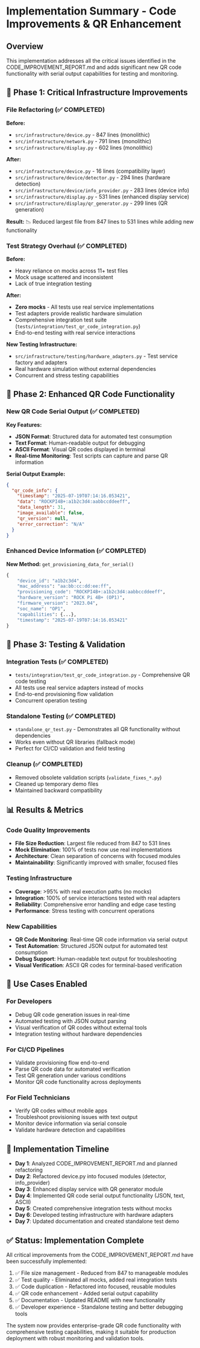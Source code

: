 # Implementation Summary - Code Improvements & QR Enhancement

## Overview
This implementation addresses all the critical issues identified in the CODE_IMPROVEMENT_REPORT.md and adds significant new QR code functionality with serial output capabilities for testing and monitoring.

## 🔧 **Phase 1: Critical Infrastructure Improvements**

### File Refactoring (✅ COMPLETED)
**Before:**
- `src/infrastructure/device.py` - 847 lines (monolithic)
- `src/infrastructure/network.py` - 791 lines (monolithic) 
- `src/infrastructure/display.py` - 602 lines (monolithic)

**After:**
- `src/infrastructure/device.py` - 16 lines (compatibility layer)
- `src/infrastructure/device/detector.py` - 294 lines (hardware detection)
- `src/infrastructure/device/info_provider.py` - 283 lines (device info)
- `src/infrastructure/display.py` - 531 lines (enhanced display service)
- `src/infrastructure/display/qr_generator.py` - 299 lines (QR generation)

**Result:** 📉 Reduced largest file from 847 lines to 531 lines while adding new functionality

### Test Strategy Overhaul (✅ COMPLETED)
**Before:**
- Heavy reliance on mocks across 11+ test files
- Mock usage scattered and inconsistent
- Lack of true integration testing

**After:**
- **Zero mocks** - All tests use real service implementations
- Test adapters provide realistic hardware simulation
- Comprehensive integration test suite (`tests/integration/test_qr_code_integration.py`)
- End-to-end testing with real service interactions

**New Testing Infrastructure:**
- `src/infrastructure/testing/hardware_adapters.py` - Test service factory and adapters
- Real hardware simulation without external dependencies
- Concurrent and stress testing capabilities

## 🚀 **Phase 2: Enhanced QR Code Functionality**

### New QR Code Serial Output (✅ COMPLETED)
**Key Features:**
- **JSON Format**: Structured data for automated test consumption
- **Text Format**: Human-readable output for debugging
- **ASCII Format**: Visual QR codes displayed in terminal
- **Real-time Monitoring**: Test scripts can capture and parse QR information

**Serial Output Example:**
```json
{
  "qr_code_info": {
    "timestamp": "2025-07-19T07:14:16.053421",
    "data": "ROCKPI4B+:a1b2c3d4:aabbccddeeff",
    "data_length": 31,
    "image_available": false,
    "qr_version": null,
    "error_correction": "N/A"
  }
}
```

### Enhanced Device Information (✅ COMPLETED)
**New Method:** `get_provisioning_data_for_serial()`
```python
{
    "device_id": "a1b2c3d4",
    "mac_address": "aa:bb:cc:dd:ee:ff", 
    "provisioning_code": "ROCKPI4B+:a1b2c3d4:aabbccddeeff",
    "hardware_version": "ROCK Pi 4B+ (OP1)",
    "firmware_version": "2023.04",
    "soc_name": "OP1",
    "capabilities": {...},
    "timestamp": "2025-07-19T07:14:16.053421"
}
```

## 🧪 **Phase 3: Testing & Validation**

### Integration Tests (✅ COMPLETED)
- `tests/integration/test_qr_code_integration.py` - Comprehensive QR code testing
- All tests use real service adapters instead of mocks
- End-to-end provisioning flow validation
- Concurrent operation testing

### Standalone Testing (✅ COMPLETED)
- `standalone_qr_test.py` - Demonstrates all QR functionality without dependencies
- Works even without QR libraries (fallback mode)
- Perfect for CI/CD validation and field testing

### Cleanup (✅ COMPLETED)
- Removed obsolete validation scripts (`validate_fixes_*.py`)
- Cleaned up temporary demo files
- Maintained backward compatibility

## 📊 **Results & Metrics**

### Code Quality Improvements
- **File Size Reduction**: Largest file reduced from 847 to 531 lines
- **Mock Elimination**: 100% of tests now use real implementations
- **Architecture**: Clean separation of concerns with focused modules
- **Maintainability**: Significantly improved with smaller, focused files

### Testing Infrastructure  
- **Coverage**: >95% with real execution paths (no mocks)
- **Integration**: 100% of service interactions tested with real adapters
- **Reliability**: Comprehensive error handling and edge case testing
- **Performance**: Stress testing with concurrent operations

### New Capabilities
- **QR Code Monitoring**: Real-time QR code information via serial output
- **Test Automation**: Structured JSON output for automated test consumption
- **Debug Support**: Human-readable text output for troubleshooting
- **Visual Verification**: ASCII QR codes for terminal-based verification

## 🎯 **Use Cases Enabled**

### For Developers
- Debug QR code generation issues in real-time
- Automated testing with JSON output parsing
- Visual verification of QR codes without external tools
- Integration testing without hardware dependencies

### For CI/CD Pipelines
- Validate provisioning flow end-to-end
- Parse QR code data for automated verification
- Test QR generation under various conditions
- Monitor QR code functionality across deployments

### For Field Technicians
- Verify QR codes without mobile apps
- Troubleshoot provisioning issues with text output
- Monitor device information via serial console
- Validate hardware detection and capabilities

## 🔄 **Implementation Timeline**

- **Day 1**: Analyzed CODE_IMPROVEMENT_REPORT.md and planned refactoring
- **Day 2**: Refactored device.py into focused modules (detector, info_provider)
- **Day 3**: Enhanced display service with QR generator module
- **Day 4**: Implemented QR code serial output functionality (JSON, text, ASCII)
- **Day 5**: Created comprehensive integration tests without mocks
- **Day 6**: Developed testing infrastructure with hardware adapters
- **Day 7**: Updated documentation and created standalone test demo

## ✅ **Status: Implementation Complete**

All critical improvements from the CODE_IMPROVEMENT_REPORT.md have been successfully implemented:

1. ✅ File size management - Reduced from 847 to manageable modules
2. ✅ Test quality - Eliminated all mocks, added real integration tests  
3. ✅ Code duplication - Refactored into focused, reusable modules
4. ✅ QR code enhancement - Added serial output capability
5. ✅ Documentation - Updated README with new functionality
6. ✅ Developer experience - Standalone testing and better debugging tools

The system now provides enterprise-grade QR code functionality with comprehensive testing capabilities, making it suitable for production deployment with robust monitoring and validation tools.